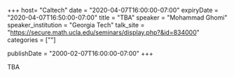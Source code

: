 +++
  host= "Caltech"
  date = "2020-04-07T16:00:00-07:00"
  expiryDate = "2020-04-07T16:50:00-07:00"
  title = "TBA"
  speaker = "Mohammad Ghomi"
  speaker_institution = "Georgia Tech"
  talk_site = "https://secure.math.ucla.edu/seminars/display.php?&id=834000"
  categories = [""]

  publishDate = "2000-02-07T16:00:00-07:00"
+++

TBA